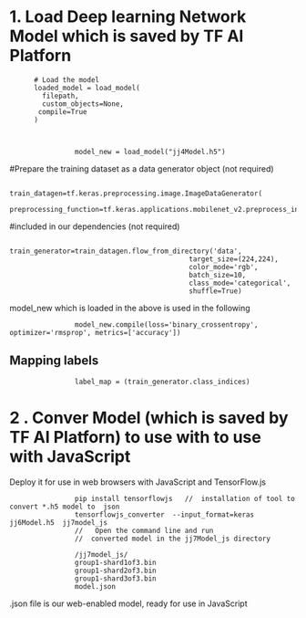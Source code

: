 
# 1. Load Deep learning Network Model which is saved by TF AI Platforn


          # Load the model
          loaded_model = load_model(
            filepath,
            custom_objects=None,
           compile=True
          )
          
          
         
                    model_new = load_model("jj4Model.h5")


#Prepare the training dataset as a data generator object (not required)

                    train_datagen=tf.keras.preprocessing.image.ImageDataGenerator(
                              preprocessing_function=tf.keras.applications.mobilenet_v2.preprocess_input) 
 
 #included in our dependencies  (not required)



                    train_generator=train_datagen.flow_from_directory('data',
                                             	target_size=(224,224),
                                             	color_mode='rgb',
                                             	batch_size=10,
                                             	class_mode='categorical',
                                             	shuffle=True)

model_new   which is loaded in the above is used in the following

                    model_new.compile(loss='binary_crossentropy', optimizer='rmsprop', metrics=['accuracy'])

## Mapping labels

                    label_map = (train_generator.class_indices)

# 2 . Conver Model (which is saved by TF AI Platforn)  to use with to use with JavaScript 

Deploy it for use in web browsers with JavaScript and TensorFlow.js 

                    pip install tensorflowjs   //  installation of tool to convert *.h5 model to  json  
                    tensorflowjs_converter  --input_format=keras jj6Model.h5  jj7model_js 
                    //   Open the command line and run 
                    //  converted model in the jj7Model_js directory

                    /jj7model_js/
                    group1-shard1of3.bin  
                    group1-shard2of3.bin  
                    group1-shard3of3.bin   
                    model.json

.json file is our web-enabled model, ready for use in JavaScript



